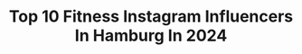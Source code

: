 ---
title: Top 10 Fitness Instagram Influencers In Hamburg In 2024
description: >-
  Find top fitness Instagram influencers in Hamburg in 2024. Most popular hashtags: #hamburg #fitness #fitnessmotivation #fitfam.
platform: Instagram
hits: 265
text_top: Discover the top-rated Instagram accounts on inBeat.
text_bottom: inBeat aggregates 265 Instagram influencers like this in Hamburg, Germany for you to connect with.
profiles:
  - username: "zweideutig"
    fullname: >-
      Zweideutig 🔵
    bio: >-
      Täglich neu🔥
    location: "Germany"
    followers: 484413
    engagement: 403
    commentsToLikes: 0.026160
    id: ckap6czq4fdgv0i78knt3t4dc
    verified: false
    hashtags: "#bier, #hochschule, #funny, #studium"
  - username: "petermatzner"
    fullname: >-
      Peter
    bio: >-
      Hamburg 🇩🇪 Fitness | Fashion | Finance
    location: "Germany"
    followers: 43032
    engagement: 830
    commentsToLikes: 0.028727
    id: ck8t2c6vvyxf90j78k0370joq
    verified: false
    hashtags: "#powersystem, #powercommunity, #needsummer"
  - username: "timmy_hendrix"
    fullname: >-
      ᴛɪᴍ | 📍ʜᴀᴍʙᴜʀɢ
    bio: >-
      men's fashion | lifestyle ✉️ hello@timmyhendrix.de
    location: "Germany"
    followers: 12752
    engagement: 219
    commentsToLikes: 0.029204
    id: ck5c2nf3jxlme0i118fla2g50
    verified: false
    hashtags: "#hamburgcity, #fashion, #travel, #mensstyle"
  - username: "julianejuliie"
    fullname: >-
      👑 Miss Grand Germany 2017 🇩🇪
    bio: >-
      Juliane Rohlmann 👑 Miss Grand International Finalist 2017 👑 🌺 Latina 🇨🇷 📍 BLN / MD
    location: "Germany"
    followers: 74464
    engagement: 335
    commentsToLikes: 0.035176
    id: ck6u721w9j0rl0j71th3ddgy7
    verified: false
    hashtags: "#italdesignde, #ootd, #girl, #fitgirls"
  - username: "the_tim_s"
    fullname: >-
      
    bio: >-
      Kindergarden Teacher 😇 📍Hamburg, Germany 🇩🇪🇬🇧🇱🇧un poco 🇪🇦 DM for collaborations
    location: "Germany"
    followers: 9800
    engagement: 1161
    commentsToLikes: 0.025159
    id: ckap1i6gcup7t0i78y1n3qgq3
    verified: false
    hashtags: "#mcfit, #workout, #picoftheday, #tanktop"
  - username: "kim_wtr"
    fullname: >-
      Kim Winter
    bio: >-
      Mindset | Growth | All about me BELIEVE TO ACHIEVE @fitfood_sarah ♥️🔒
    location: "Germany"
    followers: 6731
    engagement: 1358
    commentsToLikes: 0.050501
    id: ck9weeqlujxa30j78bd1ptln7
    verified: false
    hashtags: "#machdichwahr, #fitx, #fitnessdeutschland, #fitnessaddict"
  - username: "laura_stellaaa"
    fullname: >-
      LAURA STELLA BÜHRE
    bio: >-
      • Bachelor 2021🌹 • 𝑅 🔒 • Team Smilodox & NeoSupps - Code ➡️ LAURAS
    location: "Germany"
    followers: 15402
    engagement: 305
    commentsToLikes: 0.018127
    id: clipg9oe7k0c90j0842emzthp
    verified: false
    hashtags: "#photography, #happylife, #vacation, #you"
  - username: "begicboxing"
    fullname: >-
      Alem Begic
    bio: >-
      🏆 IBO International Champion 🏆 IBF European Champion 🥊 WBO Top 15 Ranking 📈 W 23 - L 0 - D 1
    location: "Germany"
    followers: 20296
    engagement: 181
    commentsToLikes: 0.041171
    id: ck1342xmsufpg0i196owyfvn0
    verified: true
    hashtags: "#boxingislife, #style, #usa, #boxinggloves"
  - username: "magic_fabi"
    fullname: >-
      Fabian Hochbaum
    bio: >-
      Hopefully I can have an (positive) impact 🤍 ➳ Entrepreneur & Creator: Outfits | Athlet | Health ➳ GER 🇩🇪 Ms | @alexandra_h87 👩🏻‍❤️‍👨🏽
    location: "Germany"
    followers: 19295
    engagement: 116
    commentsToLikes: 0.123797
    id: ck135qo722rc90i19hgy3shky
    verified: false
    hashtags: "#waymenfashion, #fitnessshophamburg, #workout, #dadwithstyle"
  - username: "verena.steigner"
    fullname: >-
      Verena Steigner | GYMGIRL | MEALPREP MAUS
    bio: >-
      Willkommen in meinem verrückten Chaos🤹🏻‍♀️ daily Mealprep Inspo🐭🚀 TikTok:verena.steigner @teveo & @fayncom „VS10“ @fitjeans „verena“ @mcfitmodels
    location: "Germany"
    followers: 36905
    engagement: 37
    commentsToLikes: 0.073761
    id: clu163eflofjd0k08q4fxnx82
    verified: false
    hashtags: "#teveo, #summervibes, #fitnessgirl, #gymrat"
---
